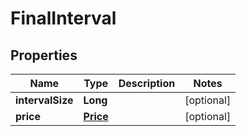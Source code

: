 
# FinalInterval

## Properties
Name | Type | Description | Notes
------------ | ------------- | ------------- | -------------
**intervalSize** | **Long** |  |  [optional]
**price** | [**Price**](Price.md) |  |  [optional]



